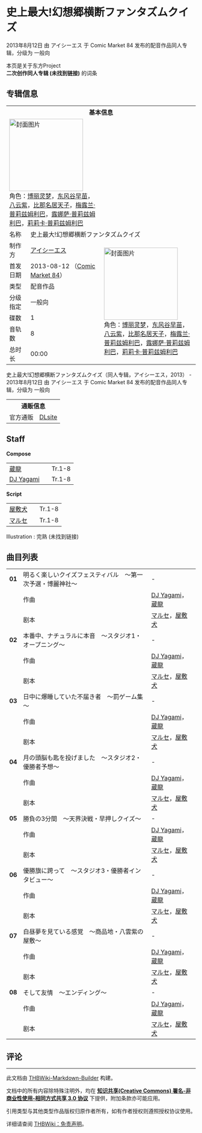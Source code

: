 # 史上最大!幻想郷横断ファンタズムクイズ

<!-- source html: G:\repos\THBWiki-Markdown-Builder\THBWikiMarkdown\Temp\main\3\3d\ns0%3A%E5%8F%B2%E4%B8%8A%E6%9C%80%E5%A4%A7%21%E5%B9%BB%E6%83%B3%E9%83%B7%E6%A8%AA%E6%96%AD%E3%83%95%E3%82%A1%E3%83%B3%E3%82%BF%E3%82%BA%E3%83%A0%E3%82%AF%E3%82%A4%E3%82%BA.html -->

2013年8月12日 由 アイシーエス 于 Comic Market 84 发布的配音作品同人专辑，分级为 一般向

本页是关于东方Project  
 **二次创作同人专辑 (未找到链接)** 的词条

## 专辑信息

<table><tbody><tr><th colspan="3">基本信息</th></tr><tr><td class="cover-artwork-mobile" colspan="2"><a href="./文件-史上最大!幻想郷横断ファンタズムクイズ封面.jpg.md" class="image" title="封面图片"><img alt="封面图片" src="https://upload.thwiki.cc/thumb/2/2e/%E5%8F%B2%E4%B8%8A%E6%9C%80%E5%A4%A7%21%E5%B9%BB%E6%83%B3%E9%83%B7%E6%A8%AA%E6%96%AD%E3%83%95%E3%82%A1%E3%83%B3%E3%82%BF%E3%82%BA%E3%83%A0%E3%82%AF%E3%82%A4%E3%82%BA%E5%B0%81%E9%9D%A2.jpg/196px-%E5%8F%B2%E4%B8%8A%E6%9C%80%E5%A4%A7%21%E5%B9%BB%E6%83%B3%E9%83%B7%E6%A8%AA%E6%96%AD%E3%83%95%E3%82%A1%E3%83%B3%E3%82%BF%E3%82%BA%E3%83%A0%E3%82%AF%E3%82%A4%E3%82%BA%E5%B0%81%E9%9D%A2.jpg" decoding="async" loading="lazy" width="196" height="192" srcset="https://upload.thwiki.cc/thumb/2/2e/%E5%8F%B2%E4%B8%8A%E6%9C%80%E5%A4%A7%21%E5%B9%BB%E6%83%B3%E9%83%B7%E6%A8%AA%E6%96%AD%E3%83%95%E3%82%A1%E3%83%B3%E3%82%BF%E3%82%BA%E3%83%A0%E3%82%AF%E3%82%A4%E3%82%BA%E5%B0%81%E9%9D%A2.jpg/294px-%E5%8F%B2%E4%B8%8A%E6%9C%80%E5%A4%A7%21%E5%B9%BB%E6%83%B3%E9%83%B7%E6%A8%AA%E6%96%AD%E3%83%95%E3%82%A1%E3%83%B3%E3%82%BF%E3%82%BA%E3%83%A0%E3%82%AF%E3%82%A4%E3%82%BA%E5%B0%81%E9%9D%A2.jpg 1.5x, https://upload.thwiki.cc/thumb/2/2e/%E5%8F%B2%E4%B8%8A%E6%9C%80%E5%A4%A7%21%E5%B9%BB%E6%83%B3%E9%83%B7%E6%A8%AA%E6%96%AD%E3%83%95%E3%82%A1%E3%83%B3%E3%82%BF%E3%82%BA%E3%83%A0%E3%82%AF%E3%82%A4%E3%82%BA%E5%B0%81%E9%9D%A2.jpg/392px-%E5%8F%B2%E4%B8%8A%E6%9C%80%E5%A4%A7%21%E5%B9%BB%E6%83%B3%E9%83%B7%E6%A8%AA%E6%96%AD%E3%83%95%E3%82%A1%E3%83%B3%E3%82%BF%E3%82%BA%E3%83%A0%E3%82%AF%E3%82%A4%E3%82%BA%E5%B0%81%E9%9D%A2.jpg 2x" data-file-width="512" data-file-height="501"></a><div class="cover-char">角色：<a href="./博丽灵梦.md" title="博丽灵梦">博丽灵梦</a>，<a href="./东风谷早苗.md" title="东风谷早苗">东风谷早苗</a>，<a href="./八云紫.md" title="八云紫">八云紫</a>，<a href="./比那名居天子.md" title="比那名居天子">比那名居天子</a>，<a href="./梅露兰·普莉兹姆利巴.md" title="梅露兰·普莉兹姆利巴">梅露兰·普莉兹姆利巴</a>，<a href="./露娜萨·普莉兹姆利巴.md" title="露娜萨·普莉兹姆利巴">露娜萨·普莉兹姆利巴</a>，<a href="./莉莉卡·普莉兹姆利巴.md" title="莉莉卡·普莉兹姆利巴">莉莉卡·普莉兹姆利巴</a></div></td>
</tr><tr><td class="label">名称</td><td colspan="2"> 史上最大!幻想郷横断ファンタズムクイズ </td></tr><tr><td class="label">制作方</td><td><a href="./アイシーエス.md" title="アイシーエス">アイシーエス</a></td><td class="cover-artwork" rowspan="7" style="min-width:196px;"><a href="./文件-史上最大!幻想郷横断ファンタズムクイズ封面.jpg.md" class="image" title="封面图片"><img alt="封面图片" src="https://upload.thwiki.cc/thumb/2/2e/%E5%8F%B2%E4%B8%8A%E6%9C%80%E5%A4%A7%21%E5%B9%BB%E6%83%B3%E9%83%B7%E6%A8%AA%E6%96%AD%E3%83%95%E3%82%A1%E3%83%B3%E3%82%BF%E3%82%BA%E3%83%A0%E3%82%AF%E3%82%A4%E3%82%BA%E5%B0%81%E9%9D%A2.jpg/196px-%E5%8F%B2%E4%B8%8A%E6%9C%80%E5%A4%A7%21%E5%B9%BB%E6%83%B3%E9%83%B7%E6%A8%AA%E6%96%AD%E3%83%95%E3%82%A1%E3%83%B3%E3%82%BF%E3%82%BA%E3%83%A0%E3%82%AF%E3%82%A4%E3%82%BA%E5%B0%81%E9%9D%A2.jpg" decoding="async" loading="lazy" width="196" height="192" srcset="https://upload.thwiki.cc/thumb/2/2e/%E5%8F%B2%E4%B8%8A%E6%9C%80%E5%A4%A7%21%E5%B9%BB%E6%83%B3%E9%83%B7%E6%A8%AA%E6%96%AD%E3%83%95%E3%82%A1%E3%83%B3%E3%82%BF%E3%82%BA%E3%83%A0%E3%82%AF%E3%82%A4%E3%82%BA%E5%B0%81%E9%9D%A2.jpg/294px-%E5%8F%B2%E4%B8%8A%E6%9C%80%E5%A4%A7%21%E5%B9%BB%E6%83%B3%E9%83%B7%E6%A8%AA%E6%96%AD%E3%83%95%E3%82%A1%E3%83%B3%E3%82%BF%E3%82%BA%E3%83%A0%E3%82%AF%E3%82%A4%E3%82%BA%E5%B0%81%E9%9D%A2.jpg 1.5x, https://upload.thwiki.cc/thumb/2/2e/%E5%8F%B2%E4%B8%8A%E6%9C%80%E5%A4%A7%21%E5%B9%BB%E6%83%B3%E9%83%B7%E6%A8%AA%E6%96%AD%E3%83%95%E3%82%A1%E3%83%B3%E3%82%BF%E3%82%BA%E3%83%A0%E3%82%AF%E3%82%A4%E3%82%BA%E5%B0%81%E9%9D%A2.jpg/392px-%E5%8F%B2%E4%B8%8A%E6%9C%80%E5%A4%A7%21%E5%B9%BB%E6%83%B3%E9%83%B7%E6%A8%AA%E6%96%AD%E3%83%95%E3%82%A1%E3%83%B3%E3%82%BF%E3%82%BA%E3%83%A0%E3%82%AF%E3%82%A4%E3%82%BA%E5%B0%81%E9%9D%A2.jpg 2x" data-file-width="512" data-file-height="501"></a><div class="cover-char">角色：<a href="./博丽灵梦.md" title="博丽灵梦">博丽灵梦</a>，<a href="./东风谷早苗.md" title="东风谷早苗">东风谷早苗</a>，<a href="./八云紫.md" title="八云紫">八云紫</a>，<a href="./比那名居天子.md" title="比那名居天子">比那名居天子</a>，<a href="./梅露兰·普莉兹姆利巴.md" title="梅露兰·普莉兹姆利巴">梅露兰·普莉兹姆利巴</a>，<a href="./露娜萨·普莉兹姆利巴.md" title="露娜萨·普莉兹姆利巴">露娜萨·普莉兹姆利巴</a>，<a href="./莉莉卡·普莉兹姆利巴.md" title="莉莉卡·普莉兹姆利巴">莉莉卡·普莉兹姆利巴</a></div></td>
</tr><tr><td class="label">首发日期</td><td>2013-08-12&#160;（<a href="/展会作品列表?e=Comic+Market%2384">Comic Market 84</a>）</td></tr><tr><td class="label">类型</td><td>配音作品</td></tr><tr><td class="label">分级指定</td><td>一般向</td></tr><tr><td class="label">碟数</td><td>1</td></tr><tr><td class="label">音轨数</td><td>8</td></tr><tr><td class="label">总时长</td><td>00:00</td></tr></tbody></table>

史上最大!幻想郷横断ファンタズムクイズ（同人专辑，アイシーエス，2013） - 2013年8月12日 由 アイシーエス 于 Comic Market 84 发布的配音作品同人专辑，分级为 一般向

<table><tbody><tr><th colspan="3">通贩信息</th></tr><tr><td class="label">官方通贩</td><td colspan="2"><a rel="nofollow" class="external text" href="http://www.dlsite.com/home/work/=/product_id/RJ119363.html">DLsite</a></td></tr></tbody></table>



## Staff
  
 **Compose**   

<table><tbody><tr><td><a href="/index.php?title=%E8%94%B5%E9%BE%8D&amp;action=edit&amp;redlink=1" class="new" title="蔵龍（页面不存在）">蔵龍</a></td><td></td><td>Tr.1-8</td></tr><tr><td><a href="/index.php?title=DJ_Yagami&amp;action=edit&amp;redlink=1" class="new" title="DJ Yagami（页面不存在）">DJ Yagami</a></td><td></td><td>Tr.1-8</td></tr></tbody></table>

  
 **Script**   

<table><tbody><tr><td><a href="/index.php?title=%E5%B1%8B%E6%95%B7%E7%8A%AC&amp;action=edit&amp;redlink=1" class="new" title="屋敷犬（页面不存在）">屋敷犬</a></td><td></td><td>Tr.1-8</td></tr><tr><td><a href="/index.php?title=%E3%83%9E%E3%83%AB%E3%82%BB&amp;action=edit&amp;redlink=1" class="new" title="マルセ（页面不存在）">マルセ</a></td><td></td><td>Tr.1-8</td></tr></tbody></table>


Illustration
: 完熟 (未找到链接)


## 曲目列表

<table><tbody><tr><td id="1" class="infoYL"><b>01</b></td><td id="明るく楽しいクイズフェスティバル_～第一次予選・博麗神社～" colspan="2" class="title">明るく楽しいクイズフェスティバル　～第一次予選・博麗神社～<span class="thcsearchlinks"><a rel="nofollow" class="external text" href="https://cd.thwiki.cc?arrange=DJ Yagami，蔵龍&amp;script=マルセ，屋敷犬&amp;fromwiki=史上最大!幻想郷横断ファンタズムクイズ"><span title="搜索相似同人曲"></span></a></span></td><td class="time">-</td></tr><tr><td class="left"></td><td class="label">作曲</td><td class="text" colspan="2"><a href="/index.php?title=DJ_Yagami&amp;action=edit&amp;redlink=1" class="new" title="DJ Yagami（页面不存在）">DJ Yagami</a>，<a href="/index.php?title=%E8%94%B5%E9%BE%8D&amp;action=edit&amp;redlink=1" class="new" title="蔵龍（页面不存在）">蔵龍</a><span class="thcsearchlinks"><a rel="nofollow" class="external text" href="https://cd.thwiki.cc?arrange=，DJ Yagami，蔵龍&amp;fromwiki=史上最大!幻想郷横断ファンタズムクイズ"><span></span></a></span></td></tr><tr><td class="left"></td><td class="label">剧本</td><td class="text" colspan="2"><a href="/index.php?title=%E3%83%9E%E3%83%AB%E3%82%BB&amp;action=edit&amp;redlink=1" class="new" title="マルセ（页面不存在）">マルセ</a>，<a href="/index.php?title=%E5%B1%8B%E6%95%B7%E7%8A%AC&amp;action=edit&amp;redlink=1" class="new" title="屋敷犬（页面不存在）">屋敷犬</a><span class="thcsearchlinks"><a rel="nofollow" class="external text" href="https://cd.thwiki.cc?script=マルセ，屋敷犬&amp;fromwiki=史上最大!幻想郷横断ファンタズムクイズ"><span></span></a></span></td></tr>
<tr><td id="2" class="infoYL"><b>02</b></td><td id="本番中、ナチュラルに本音_～スタジオ1・オープニング～" colspan="2" class="title">本番中、ナチュラルに本音　～スタジオ1・オープニング～<span class="thcsearchlinks"><a rel="nofollow" class="external text" href="https://cd.thwiki.cc?arrange=DJ Yagami，蔵龍&amp;script=マルセ，屋敷犬&amp;fromwiki=史上最大!幻想郷横断ファンタズムクイズ"><span title="搜索相似同人曲"></span></a></span></td><td class="time">-</td></tr><tr><td class="left"></td><td class="label">作曲</td><td class="text" colspan="2"><a href="/index.php?title=DJ_Yagami&amp;action=edit&amp;redlink=1" class="new" title="DJ Yagami（页面不存在）">DJ Yagami</a>，<a href="/index.php?title=%E8%94%B5%E9%BE%8D&amp;action=edit&amp;redlink=1" class="new" title="蔵龍（页面不存在）">蔵龍</a><span class="thcsearchlinks"><a rel="nofollow" class="external text" href="https://cd.thwiki.cc?arrange=，DJ Yagami，蔵龍&amp;fromwiki=史上最大!幻想郷横断ファンタズムクイズ"><span></span></a></span></td></tr><tr><td class="left"></td><td class="label">剧本</td><td class="text" colspan="2"><a href="/index.php?title=%E3%83%9E%E3%83%AB%E3%82%BB&amp;action=edit&amp;redlink=1" class="new" title="マルセ（页面不存在）">マルセ</a>，<a href="/index.php?title=%E5%B1%8B%E6%95%B7%E7%8A%AC&amp;action=edit&amp;redlink=1" class="new" title="屋敷犬（页面不存在）">屋敷犬</a><span class="thcsearchlinks"><a rel="nofollow" class="external text" href="https://cd.thwiki.cc?script=マルセ，屋敷犬&amp;fromwiki=史上最大!幻想郷横断ファンタズムクイズ"><span></span></a></span></td></tr>
<tr><td id="3" class="infoYL"><b>03</b></td><td id="日中に爆睡していた不届き者_～罰ゲーム集～" colspan="2" class="title">日中に爆睡していた不届き者　～罰ゲーム集～<span class="thcsearchlinks"><a rel="nofollow" class="external text" href="https://cd.thwiki.cc?arrange=DJ Yagami，蔵龍&amp;script=マルセ，屋敷犬&amp;fromwiki=史上最大!幻想郷横断ファンタズムクイズ"><span title="搜索相似同人曲"></span></a></span></td><td class="time">-</td></tr><tr><td class="left"></td><td class="label">作曲</td><td class="text" colspan="2"><a href="/index.php?title=DJ_Yagami&amp;action=edit&amp;redlink=1" class="new" title="DJ Yagami（页面不存在）">DJ Yagami</a>，<a href="/index.php?title=%E8%94%B5%E9%BE%8D&amp;action=edit&amp;redlink=1" class="new" title="蔵龍（页面不存在）">蔵龍</a><span class="thcsearchlinks"><a rel="nofollow" class="external text" href="https://cd.thwiki.cc?arrange=，DJ Yagami，蔵龍&amp;fromwiki=史上最大!幻想郷横断ファンタズムクイズ"><span></span></a></span></td></tr><tr><td class="left"></td><td class="label">剧本</td><td class="text" colspan="2"><a href="/index.php?title=%E3%83%9E%E3%83%AB%E3%82%BB&amp;action=edit&amp;redlink=1" class="new" title="マルセ（页面不存在）">マルセ</a>，<a href="/index.php?title=%E5%B1%8B%E6%95%B7%E7%8A%AC&amp;action=edit&amp;redlink=1" class="new" title="屋敷犬（页面不存在）">屋敷犬</a><span class="thcsearchlinks"><a rel="nofollow" class="external text" href="https://cd.thwiki.cc?script=マルセ，屋敷犬&amp;fromwiki=史上最大!幻想郷横断ファンタズムクイズ"><span></span></a></span></td></tr>
<tr><td id="4" class="infoYL"><b>04</b></td><td id="月の頭脳も匙を投げました_～スタジオ2・優勝者予想～" colspan="2" class="title">月の頭脳も匙を投げました　～スタジオ2・優勝者予想～<span class="thcsearchlinks"><a rel="nofollow" class="external text" href="https://cd.thwiki.cc?arrange=DJ Yagami，蔵龍&amp;script=マルセ，屋敷犬&amp;fromwiki=史上最大!幻想郷横断ファンタズムクイズ"><span title="搜索相似同人曲"></span></a></span></td><td class="time">-</td></tr><tr><td class="left"></td><td class="label">作曲</td><td class="text" colspan="2"><a href="/index.php?title=DJ_Yagami&amp;action=edit&amp;redlink=1" class="new" title="DJ Yagami（页面不存在）">DJ Yagami</a>，<a href="/index.php?title=%E8%94%B5%E9%BE%8D&amp;action=edit&amp;redlink=1" class="new" title="蔵龍（页面不存在）">蔵龍</a><span class="thcsearchlinks"><a rel="nofollow" class="external text" href="https://cd.thwiki.cc?arrange=，DJ Yagami，蔵龍&amp;fromwiki=史上最大!幻想郷横断ファンタズムクイズ"><span></span></a></span></td></tr><tr><td class="left"></td><td class="label">剧本</td><td class="text" colspan="2"><a href="/index.php?title=%E3%83%9E%E3%83%AB%E3%82%BB&amp;action=edit&amp;redlink=1" class="new" title="マルセ（页面不存在）">マルセ</a>，<a href="/index.php?title=%E5%B1%8B%E6%95%B7%E7%8A%AC&amp;action=edit&amp;redlink=1" class="new" title="屋敷犬（页面不存在）">屋敷犬</a><span class="thcsearchlinks"><a rel="nofollow" class="external text" href="https://cd.thwiki.cc?script=マルセ，屋敷犬&amp;fromwiki=史上最大!幻想郷横断ファンタズムクイズ"><span></span></a></span></td></tr>
<tr><td id="5" class="infoYL"><b>05</b></td><td id="勝負の3分間_～天界決戦・早押しクイズ～" colspan="2" class="title">勝負の3分間　～天界決戦・早押しクイズ～<span class="thcsearchlinks"><a rel="nofollow" class="external text" href="https://cd.thwiki.cc?arrange=DJ Yagami，蔵龍&amp;script=マルセ，屋敷犬&amp;fromwiki=史上最大!幻想郷横断ファンタズムクイズ"><span title="搜索相似同人曲"></span></a></span></td><td class="time">-</td></tr><tr><td class="left"></td><td class="label">作曲</td><td class="text" colspan="2"><a href="/index.php?title=DJ_Yagami&amp;action=edit&amp;redlink=1" class="new" title="DJ Yagami（页面不存在）">DJ Yagami</a>，<a href="/index.php?title=%E8%94%B5%E9%BE%8D&amp;action=edit&amp;redlink=1" class="new" title="蔵龍（页面不存在）">蔵龍</a><span class="thcsearchlinks"><a rel="nofollow" class="external text" href="https://cd.thwiki.cc?arrange=，DJ Yagami，蔵龍&amp;fromwiki=史上最大!幻想郷横断ファンタズムクイズ"><span></span></a></span></td></tr><tr><td class="left"></td><td class="label">剧本</td><td class="text" colspan="2"><a href="/index.php?title=%E3%83%9E%E3%83%AB%E3%82%BB&amp;action=edit&amp;redlink=1" class="new" title="マルセ（页面不存在）">マルセ</a>，<a href="/index.php?title=%E5%B1%8B%E6%95%B7%E7%8A%AC&amp;action=edit&amp;redlink=1" class="new" title="屋敷犬（页面不存在）">屋敷犬</a><span class="thcsearchlinks"><a rel="nofollow" class="external text" href="https://cd.thwiki.cc?script=マルセ，屋敷犬&amp;fromwiki=史上最大!幻想郷横断ファンタズムクイズ"><span></span></a></span></td></tr>
<tr><td id="6" class="infoYL"><b>06</b></td><td id="優勝旗に跨って_～スタジオ3・優勝者インタビュー～" colspan="2" class="title">優勝旗に跨って　～スタジオ3・優勝者インタビュー～<span class="thcsearchlinks"><a rel="nofollow" class="external text" href="https://cd.thwiki.cc?arrange=DJ Yagami，蔵龍&amp;script=マルセ，屋敷犬&amp;fromwiki=史上最大!幻想郷横断ファンタズムクイズ"><span title="搜索相似同人曲"></span></a></span></td><td class="time">-</td></tr><tr><td class="left"></td><td class="label">作曲</td><td class="text" colspan="2"><a href="/index.php?title=DJ_Yagami&amp;action=edit&amp;redlink=1" class="new" title="DJ Yagami（页面不存在）">DJ Yagami</a>，<a href="/index.php?title=%E8%94%B5%E9%BE%8D&amp;action=edit&amp;redlink=1" class="new" title="蔵龍（页面不存在）">蔵龍</a><span class="thcsearchlinks"><a rel="nofollow" class="external text" href="https://cd.thwiki.cc?arrange=，DJ Yagami，蔵龍&amp;fromwiki=史上最大!幻想郷横断ファンタズムクイズ"><span></span></a></span></td></tr><tr><td class="left"></td><td class="label">剧本</td><td class="text" colspan="2"><a href="/index.php?title=%E3%83%9E%E3%83%AB%E3%82%BB&amp;action=edit&amp;redlink=1" class="new" title="マルセ（页面不存在）">マルセ</a>，<a href="/index.php?title=%E5%B1%8B%E6%95%B7%E7%8A%AC&amp;action=edit&amp;redlink=1" class="new" title="屋敷犬（页面不存在）">屋敷犬</a><span class="thcsearchlinks"><a rel="nofollow" class="external text" href="https://cd.thwiki.cc?script=マルセ，屋敷犬&amp;fromwiki=史上最大!幻想郷横断ファンタズムクイズ"><span></span></a></span></td></tr>
<tr><td id="7" class="infoYL"><b>07</b></td><td id="白昼夢を見ている感覚_～商品地・八雲紫の屋敷～" colspan="2" class="title">白昼夢を見ている感覚　～商品地・八雲紫の屋敷～<span class="thcsearchlinks"><a rel="nofollow" class="external text" href="https://cd.thwiki.cc?arrange=DJ Yagami，蔵龍&amp;script=マルセ，屋敷犬&amp;fromwiki=史上最大!幻想郷横断ファンタズムクイズ"><span title="搜索相似同人曲"></span></a></span></td><td class="time">-</td></tr><tr><td class="left"></td><td class="label">作曲</td><td class="text" colspan="2"><a href="/index.php?title=DJ_Yagami&amp;action=edit&amp;redlink=1" class="new" title="DJ Yagami（页面不存在）">DJ Yagami</a>，<a href="/index.php?title=%E8%94%B5%E9%BE%8D&amp;action=edit&amp;redlink=1" class="new" title="蔵龍（页面不存在）">蔵龍</a><span class="thcsearchlinks"><a rel="nofollow" class="external text" href="https://cd.thwiki.cc?arrange=，DJ Yagami，蔵龍&amp;fromwiki=史上最大!幻想郷横断ファンタズムクイズ"><span></span></a></span></td></tr><tr><td class="left"></td><td class="label">剧本</td><td class="text" colspan="2"><a href="/index.php?title=%E3%83%9E%E3%83%AB%E3%82%BB&amp;action=edit&amp;redlink=1" class="new" title="マルセ（页面不存在）">マルセ</a>，<a href="/index.php?title=%E5%B1%8B%E6%95%B7%E7%8A%AC&amp;action=edit&amp;redlink=1" class="new" title="屋敷犬（页面不存在）">屋敷犬</a><span class="thcsearchlinks"><a rel="nofollow" class="external text" href="https://cd.thwiki.cc?script=マルセ，屋敷犬&amp;fromwiki=史上最大!幻想郷横断ファンタズムクイズ"><span></span></a></span></td></tr>
<tr><td id="8" class="infoYL"><b>08</b></td><td id="そして友情_～エンディング～" colspan="2" class="title">そして友情　～エンディング～<span class="thcsearchlinks"><a rel="nofollow" class="external text" href="https://cd.thwiki.cc?arrange=DJ Yagami，蔵龍&amp;script=マルセ，屋敷犬&amp;fromwiki=史上最大!幻想郷横断ファンタズムクイズ"><span title="搜索相似同人曲"></span></a></span></td><td class="time">-</td></tr><tr><td class="left"></td><td class="label">作曲</td><td class="text" colspan="2"><a href="/index.php?title=DJ_Yagami&amp;action=edit&amp;redlink=1" class="new" title="DJ Yagami（页面不存在）">DJ Yagami</a>，<a href="/index.php?title=%E8%94%B5%E9%BE%8D&amp;action=edit&amp;redlink=1" class="new" title="蔵龍（页面不存在）">蔵龍</a><span class="thcsearchlinks"><a rel="nofollow" class="external text" href="https://cd.thwiki.cc?arrange=，DJ Yagami，蔵龍&amp;fromwiki=史上最大!幻想郷横断ファンタズムクイズ"><span></span></a></span></td></tr><tr><td class="left"></td><td class="label">剧本</td><td class="text" colspan="2"><a href="/index.php?title=%E3%83%9E%E3%83%AB%E3%82%BB&amp;action=edit&amp;redlink=1" class="new" title="マルセ（页面不存在）">マルセ</a>，<a href="/index.php?title=%E5%B1%8B%E6%95%B7%E7%8A%AC&amp;action=edit&amp;redlink=1" class="new" title="屋敷犬（页面不存在）">屋敷犬</a><span class="thcsearchlinks"><a rel="nofollow" class="external text" href="https://cd.thwiki.cc?script=マルセ，屋敷犬&amp;fromwiki=史上最大!幻想郷横断ファンタズムクイズ"><span></span></a></span></td></tr></tbody></table>



## 评论




---

此文档由 [THBWiki-Markdown-Builder](https://github.com/Delsin-Yu/THBWiki-Markdown-Builder) 构建。

文档中的所有内容除特殊注明外，均在 [**知识共享(Creative Commons) 署名-非商业性使用-相同方式共享 3.0 协议**](https://creativecommons.org/licenses/by-sa/3.0/deed.zh-hans) 下提供，附加条款亦可能应用。

引用类型与其他类型作品版权归原作者所有，如有作者授权则遵照授权协议使用。

详细请查阅 [THBWiki：免责声明](https://thbwiki.cc/THBWiki:%E5%85%8D%E8%B4%A3%E5%A3%B0%E6%98%8E)。

